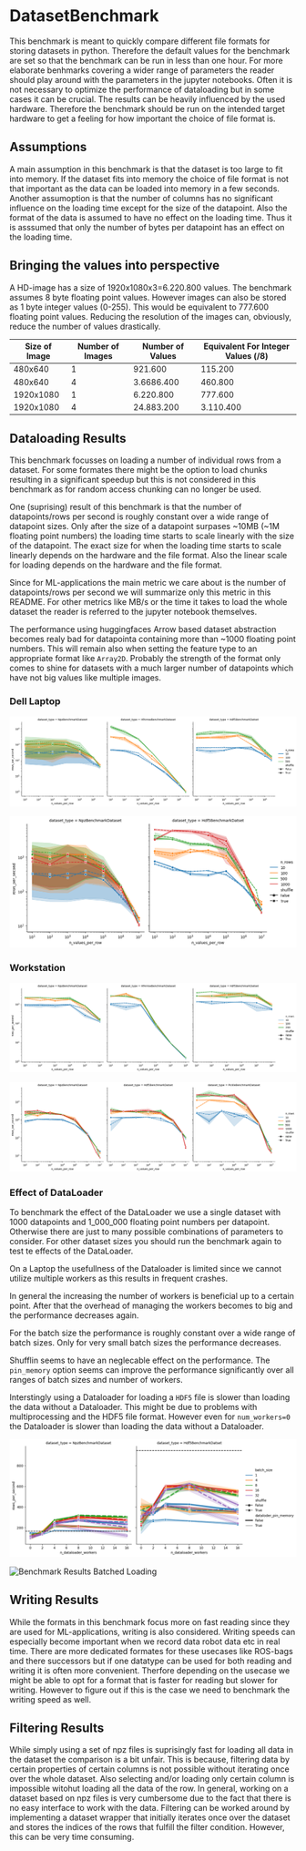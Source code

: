 # DatasetBenchmark
This benchmark is meant to quickly compare different file formats for storing datasets in python.
Therefore the default values for the benchmark are set so that the benchmark can be run in less than one hour.
For more elaborate benhmarks covering a wider range of parameters the reader should play around with the parameters in the jupyter notebooks.
Often it is not necessary to optimize the performance of dataloading but in some cases it can be crucial.
The results can be heavily influenced by the used hardware.
Therefore the benchmark should be run on the intended target hardware to get a feeling for how important the choice of file format is.

## Assumptions
A main assumption in this benchmark is that the dataset is too large to fit into memory.
If the dataset fits into memory the choice of file format is not that important as the data can be loaded into memory in a few seconds.
Another assumoption is that the number of columns has no significant influence on the loading time except for the size of the datapoint.
Also the format of the data is assumed to have no effect on the loading time.
Thus it is asssumed that only the number of bytes per datapoint has an effect on the loading time.

## Bringing the values into perspective
A HD-image has a size of 1920x1080x3=6.220.800 values.
The benchmark assumes 8 byte floating point values.
However images can also be stored as 1 byte integer values (0-255).
This would be equivalent to 777.600 floating point values.
Reducing the resolution of the images can, obviously, reduce the number of values drastically.

| Size of Image | Number of Images | Number of Values | Equivalent For Integer Values (/8) |
|---------------|------------------|------------------|------------------------------------|
| 480x640       | 1                | 921.600          | 115.200                            |
| 480x640       | 4                | 3.6686.400       | 460.800                            |
| 1920x1080     | 1                | 6.220.800        | 777.600                            |
| 1920x1080     | 4                | 24.883.200       | 3.110.400                          |

## Dataloading Results
This benchmark focusses on loading a number of individual rows from a dataset.
For some formates there might be the option to load chunks resulting in a significant speedup but this is not considered in this benchmark as for random access chunking can no longer be used.

One (suprising) result of this benchmark is that the number of datapoints/rows per second is roughly constant over a wide range of datapoint sizes. Only after the size of a datapoint surpases ~10MB (~1M floating point numbers) the loading time starts to scale linearly with the size of the datapoint. The exact size for when the loading time starts to scale linearly depends on the hardware and the file format. Also the linear scale for loading depends on the hardware and the file format.

Since for ML-applications the main metric we care about is the number of datapoints/rows per second we will summarize only this metric in this README. For other metrics like MB/s or the time it takes to load the whole dataset the reader is referred to the jupyter notebook themselves.

The performance using huggingfaces Arrow based dataset abstraction becomes realy bad for datapointa containing more than ~1000 floating point numbers. This will remain also when setting the feature type to an appropriate format like `Array2D`. Probably the strength of the format only comes to shine for datasets with a much larger number of datapoints which have not big values like multiple images.

### Dell Laptop
![Benchmark Results Loading Dell Laptop](doc/loading_laptop_rows_per_second.png)

![Benchmark Results Loading Dell Laptop](doc/loading_laptop_rows_per_second2.png)

### Workstation

![Benchmark Results Loading Workstation](doc/loading_workstation_rows_per_second.png)

![Benchmark Results Loading Workstation](doc/loading_workstation_rows_per_second2.png)

### Effect of DataLoader
To benchmark the effect of the DataLoader we use a single dataset with 1000 datapoints and 1_000_000 floating point numbers per datapoint.
Otherwise there are just to many possible combinations of parameters to consider.
For other dataset sizes you should run the benchmark again to test te effects of the DataLoader.

On a Laptop the usefullness of the Dataloader is limited since we cannot utilize multiple workers as this results in frequent crashes.

In general the increasing the number of workers is beneficial up to a certain point. After that the overhead of managing the workers becomes to big and the performance decreases again.

For the batch size the performance is roughly constant over a wide range of batch sizes. Only for very small batch sizes the performance decreases. 

Shufflin seems to have an neglecable effect on the performance.
The `pin_memory` option seems can improve the performance significantly over all ranges of batch sizes and number of workers.

Interstingly using a Dataloader for loading a `HDF5` file is slower than loading the data without a Dataloader.
This might be due to problems with multiprocessing and the HDF5 file format. However even for `num_workers=0` the Dataloader is slower than loading the data without a Dataloader.



![Benchmark Results Batched Loading](doc/batch_loading_workstation_rows_per_second_batch_size.png)

![Benchmark Results Batched Loading](doc/batch_loading_workstation_rows_per_second_num_workers.png)

## Writing Results
While the formats in this benchmark focus more on fast reading since they are used for ML-applications, writing is also considered.
Writing speeds can especially become important when we record data robot data etc in real time.
There are more dedicated formates for these usecases like ROS-bags and there successors but if one datatype can be used for both reading and writing it is often more convenient.
Therfore depending on the usecase we might be able to opt for a format that is faster for reading but slower for writing.
However to figure out if this is the case we need to benchmark the writing speed as well.

## Filtering Results
While simply using a set of npz files is suprisingly fast for loading all data in the dataset the comparison is a bit unfair.
This is because, filtering data by certain properties of certain columns is not possible without iterating once over the whole dataset.
Also selecting and/or loading only certain column is impossible witohut loading all the data of the row.
In general, working on a dataset based on npz files is very cumbersome due to the fact that there is no easy interface to work with the data.
Filtering can be worked around by implementing a dataset wrapper that initially iterates once over the dataset and stores the indices of the rows that fulfill the filter condition. However, this can be very time consuming.